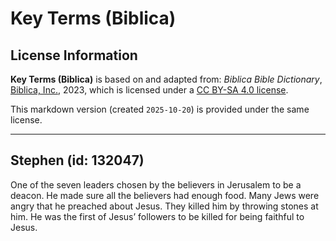 # Key Terms (Biblica)

## License Information

**Key Terms (Biblica)** is based on and adapted from: _Biblica Bible Dictionary_, [Biblica, Inc.](https://www.biblica.com/), 2023, which is licensed under a [CC BY-SA 4.0 license](https://creativecommons.org/licenses/by-sa/4.0/legalcode.en).

This markdown version (created `2025-10-20`) is provided under the same license.



--------------------------------

## Stephen (id: 132047)

One of the seven leaders chosen by the believers in Jerusalem to be a deacon. He made sure all the believers had enough food. Many Jews were angry that he preached about Jesus. They killed him by throwing stones at him. He was the first of Jesus’ followers to be killed for being faithful to Jesus.


